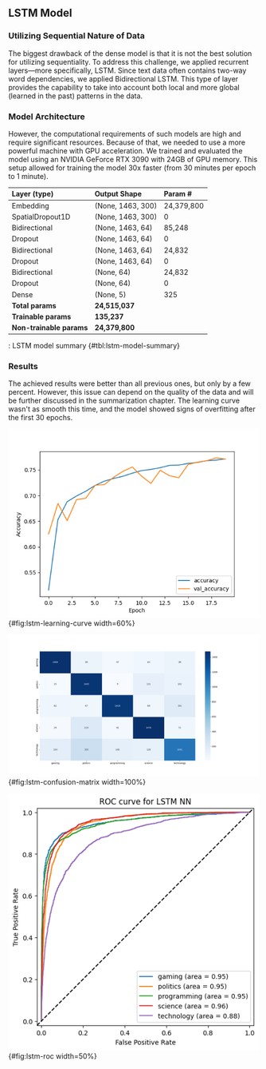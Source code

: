 ## LSTM Model

### Utilizing Sequential Nature of Data

The biggest drawback of the dense model is that it is not the best solution for utilizing sequentiality. To address this challenge, we applied recurrent layers—more specifically, LSTM. Since text data often contains two-way word dependencies, we applied Bidirectional LSTM. This type of layer provides the capability to take into account both local and more global (learned in the past) patterns in the data.

### Model Architecture

However, the computational requirements of such models are high and require significant resources. Because of that, we needed to use a more powerful machine with GPU acceleration. We trained and evaluated the model using an NVIDIA GeForce RTX 3090 with 24GB of GPU memory. This setup allowed for training the model 30x faster (from 30 minutes per epoch to 1 minute).

| Layer (type)             | Output Shape      | Param #    |
| :----------------------- | :---------------- | :--------- |
| Embedding                | (None, 1463, 300) | 24,379,800 |
| SpatialDropout1D         | (None, 1463, 300) | 0          |
| Bidirectional            | (None, 1463, 64)  | 85,248     |
| Dropout                  | (None, 1463, 64)  | 0          |
| Bidirectional            | (None, 1463, 64)  | 24,832     |
| Dropout                  | (None, 1463, 64)  | 0          |
| Bidirectional            | (None, 64)        | 24,832     |
| Dropout                  | (None, 64)        | 0          |
| Dense                    | (None, 5)         | 325        |
| **Total params**         | **24,515,037**    |            |
| **Trainable params**     | **135,237**       |            |
| **Non-trainable params** | **24,379,800**    |            |

: LSTM model summary {#tbl:lstm-model-summary}

### Results

The achieved results were better than all previous ones, but only by a few percent. However, this issue can depend on the quality of the data and will be further discussed in the summarization chapter. The learning curve wasn't as smooth this time, and the model showed signs of overfitting after the first 30 epochs.

![While the learning curve is not as elegant as that observed in [@fig:dense-learning-curve], it nevertheless demonstrates potential.](images/lstm_accuracy.png){#fig:lstm-learning-curve width=60%}

![The `technology` class is still the most commonly confused. However, there has been a noticeable improvement in classification.](images/lstm_confusion_matrix.png){#fig:lstm-confusion-matrix width=100%}

![Using the LSTM model, the `technology` class eventually achieved 90% of the AUC.](images/roc_lstm.png){#fig:lstm-roc width=50%}
